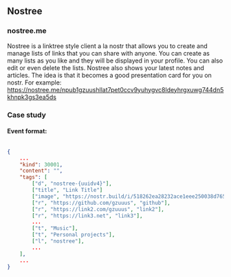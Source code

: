 ## Nostree

### nostree.me

Nostree is a linktree style client a la nostr that allows you to create and manage lists of links that you can share with anyone. You can create as many lists as you like and they will be displayed in your profile. You can also edit or even delete the lists.
Nostree also shows your latest notes and articles. The idea is that it becomes a good presentation card for you on nostr. For example:
https://nostree.me/npub1gzuushllat7pet0ccv9yuhygvc8ldeyhrgxuwg744dn5khnpk3gs3ea5ds

### Case study

#### Event format:

```json

{
    ...
    "kind": 30001,
    "content": "",
    "tags": [
        ["d", "nostree-{uuidv4}"],
        ["title", "Link Title"]
        ["image", "https://nostr.build/i/518262ea28232ace1eee250038d7657d70a0a186bb05f73c7a715e948c499a3a.jpg"],
        ["r", "https://github.com/gzuuus", "github"],
        ["r", "https://link2.com/gzuuus", "link2"],
        ["r", "https://link3.net", "link3"],
        ...
        ["t", "Music"],
        ["t", "Personal projects"],
        ["l", "nostree"],
        ...
    ],
    ...
}
```
